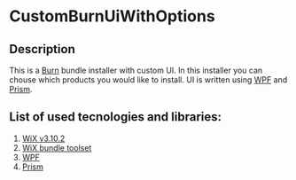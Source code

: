 # CustomBurnUiWithOptions

## Description
This is a [Burn](http://wixtoolset.org/documentation/manual/v3/bundle/) bundle installer with custom UI. In this installer you can chouse which products you would like to install. UI is written using [WPF](https://msdn.microsoft.com/en-us/library/ms754130(v=vs.110).aspx) and [Prism](https://msdn.microsoft.com/en-us/library/gg406140.aspx).

## List of used tecnologies and libraries:
1. [WiX v3.10.2](http://wixtoolset.org/) 
1. [WiX bundle toolset](http://wixtoolset.org/documentation/manual/v3/bundle/) 
1. [WPF](https://msdn.microsoft.com/en-us/library/ms754130(v=vs.110).aspx) 
1. [Prism](https://msdn.microsoft.com/en-us/library/gg406140.aspx)